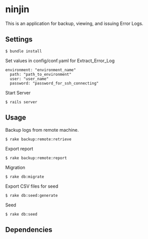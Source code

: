 ninjin
======

This is an application for backup, viewing, and issuing Error Logs.

## Settings

```
$ bundle install
```
Set values in config/conf.yaml for Extract_Error_Log

```
environment: "environment_name"
  path: "path_to_environment"
  user: "user_name"
  password: "password_for_ssh_connecting"
```

Start Server

```
$ rails server
```

## Usage

Backup logs from remote machine.

```
$ rake backup:remote:retrieve
```

Export report

```
$ rake backup:remote:report
```

Migration

```
$ rake db:migrate
```
Export CSV files for seed

```
$ rake db:seed:generate
```
Seed

```
$ rake db:seed
```

## Dependencies



